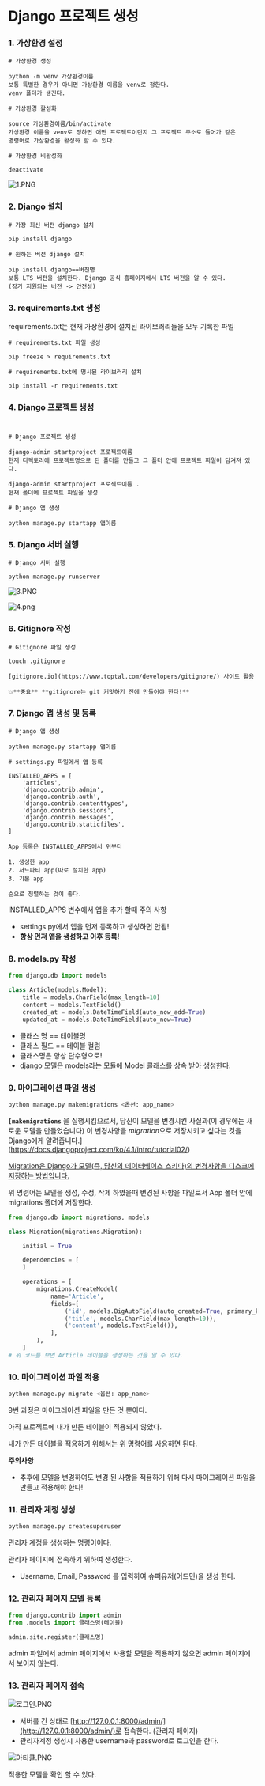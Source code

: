# Django 프로젝트 생성

### 1. 가상환경 설정

```
# 가상환경 생성

python -m venv 가상환경이름
보통 특별한 경우가 아니면 가상환경 이름을 venv로 정한다.
venv 폴더가 생긴다.

# 가상환경 활성화

source 가상환경이름/bin/activate
가상환경 이름을 venv로 정하면 어떤 프로젝트이던지 그 프로젝트 주소로 들어가 같은
명령어로 가상환경을 활성화 할 수 있다.

# 가상환경 비활성화

deactivate
```

![1.PNG](img/1.png)

### 2. Django 설치

```
# 가장 최신 버전 django 설치

pip install django

# 원하는 버전 django 설치

pip install django==버전명
보통 LTS 버전을 설치한다. Django 공식 홈페이지에서 LTS 버전을 알 수 있다.
(장기 지원되는 버전 -> 안전성)
```

### 3. requirements.txt 생성

requirements.txt는 현재 가상환경에 설치된 라이브러리들을 모두 기록한 파일

```
# requirements.txt 파일 생성

pip freeze > requirements.txt

# requirements.txt에 명시된 라이브러리 설치

pip install -r requirements.txt
```

###

### 4. Django 프로젝트 생성

#

```
# Django 프로젝트 생성

django-admin startproject 프로젝트이름
현재 디렉토리에 프로젝트명으로 된 폴더를 만들고 그 폴더 안에 프로젝트 파일이 담겨져 있다.

django-admin startproject 프로젝트이름 .
현재 폴더에 프로젝트 파일을 생성
```

```
# Django 앱 생성

python manage.py startapp 앱이름
```

### 5. Django 서버 실행

```
# Django 서버 실행

python manage.py runserver

```

![3.PNG](img/3.png)

![4.png](img/4.png)

### 6. Gitignore 작성

```
# Gitignore 파일 생성

touch .gitignore

[gitignore.io](https://www.toptal.com/developers/gitignore/) 사이트 활용

💥**중요** **gitignore는 git 커밋하기 전에 만들어야 한다!**
```

### 7. Django 앱 생성 및 등록

```
# Django 앱 생성

python manage.py startapp 앱이름

# settings.py 파일에서 앱 등록

INSTALLED_APPS = [
    'articles',
    'django.contrib.admin',
    'django.contrib.auth',
    'django.contrib.contenttypes',
    'django.contrib.sessions',
    'django.contrib.messages',
    'django.contrib.staticfiles',
]

App 등록은 INSTALLED_APPS에서 위부터

1. 생성한 app
2. 서드파티 app(따로 설치한 app)
3. 기본 app

순으로 정렬하는 것이 좋다.
```

INSTALLED_APPS 변수에서 앱을 추가 할때 주의 사항

- settings.py에서 앱을 먼저 등록하고 생성하면 안됨!
- **항상 먼저 앱을 생성하고 이후 등록!**

### 8. models.py 작성

```python
from django.db import models

class Article(models.Model):
    title = models.CharField(max_length=10)
    content = models.TextField()
    created_at = models.DateTimeField(auto_now_add=True)
    updated_at = models.DateTimeField(auto_now=True)
```

- 클래스 명 == 테이블명
- 클래스 필드 == 테이블 컬럼
- 클래스명은 항상 단수형으로!
- django 모델은 models라는 모듈에 Model 클래스를 상속 받아 생성한다.

### 9. 마이그레이션 파일 생성

```bash
python manage.py makemigrations <옵션: app_name>
```

**`[makemigrations`** 을 실행시킴으로서, 당신이 모델을 변경시킨 사실과(이 경우에는 새로운 모델을 만들었습니다) 이 변경사항을 *migration*으로 저장시키고 싶다는 것을 Django에게 알려줍니다.](https://docs.djangoproject.com/ko/4.1/intro/tutorial02/)

[Migration은 Django가 모델(즉, 당신의 데이터베이스 스키마)의 변경사항을 디스크에 저장하는 방법입니다.](https://docs.djangoproject.com/ko/4.1/intro/tutorial02/)

위 명령어는 모델을 생성, 수정, 삭제 하였을때 변경된 사항을 파일로서 App 폴더 안에 migrations 폴더에 저장한다.

```python
from django.db import migrations, models

class Migration(migrations.Migration):

    initial = True

    dependencies = [
    ]

    operations = [
        migrations.CreateModel(
            name='Article',
            fields=[
                ('id', models.BigAutoField(auto_created=True, primary_key=True, serialize=False, verbose_name='ID')),
                ('title', models.CharField(max_length=10)),
                ('content', models.TextField()),
            ],
        ),
    ]
# 위 코드를 보면 Article 테이블을 생성하는 것을 알 수 있다.
```

### 10. 마이그레이션 파일 적용

```python
python manage.py migrate <옵션: app_name>
```

9번 과정은 마이그레이션 파일을 만든 것 뿐이다.

아직 프로젝트에 내가 만든 테이블이 적용되지 않았다.

내가 만든 테이블을 적용하기 위해서는 위 명령어를 사용하면 된다.

**주의사항**

- 추후에 모델을 변경하여도 변경 된 사항을 적용하기 위해 다시 마이그레이션 파일을 만들고 적용해야 한다!

### 11. 관리자 계정 생성

```python
python manage.py createsuperuser
```

관리자 계정을 생성하는 명령어이다.

관리자 페이지에 접속하기 위하여 생성한다.

- Username, Email, Password 를 입력하여 슈퍼유저(어드민)을 생성 한다.

### 12. 관리자 페이지 모델 등록

```python
from django.contrib import admin
from .models import 클래스명(테이블)

admin.site.register(클래스명)
```

admin 파일에서 admin 페이지에서 사용할 모델을 적용하지 않으면 admin 페이지에서 보이지 않는다.

### 13. 관리자 페이지 접속

![로그인.PNG](img/%EB%A1%9C%EA%B7%B8%EC%9D%B8.png)

- 서버를 킨 상태로 [http://127.0.0.1:8000/admin/](http://127.0.0.1:8000/admin/)로 접속한다. (관리자 페이지)
- 관리자계정 생성시 사용한 username과 password로 로그인을 한다.

![아티클.PNG](img/%EB%AA%A8%EB%8D%B8%20%ED%99%95%EC%9D%B8.png)

적용한 모델을 확인 할 수 있다.
